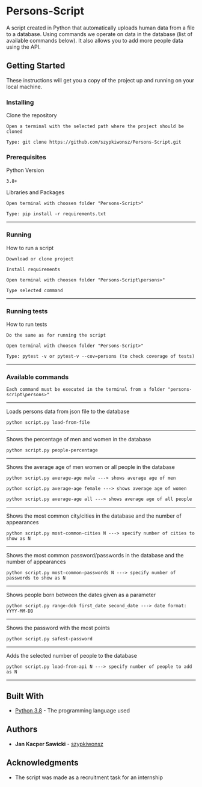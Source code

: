 # Persons-Script

A script created in Python that automatically uploads human data from a file to a database. Using commands we operate on 
data in the database (list of available commands below). It also allows you to add more people data using the API.

## Getting Started

These instructions will get you a copy of the project up and running on your local machine.
### Installing

Clone the repository

```
Open a terminal with the selected path where the project should be cloned
```
```
Type: git clone https://github.com/szypkiwonsz/Persons-Script.git
```

### Prerequisites
Python Version
```
3.8+
```

Libraries and Packages
```
Open terminal with choosen folder "Persons-Script>"
```

```
Type: pip install -r requirements.txt
```
---

### Running

How to run a script

```
Download or clone project
```
```
Install requirements
```
```
Open terminal with choosen folder "Persons-Script\persons>"
```
```
Type selected command
```
---
### Running tests

How to run tests
```
Do the same as for running the script
```
```
Open terminal with choosen folder "Persons-Script>"
```
```
Type: pytest -v or pytest-v --cov=persons (to check coverage of tests)
```
---
### Available commands
```
Each command must be executed in the terminal from a folder "persons-script\persons>"
```
---
Loads persons data from json file to the database

```
python script.py load-from-file
```
---
Shows the percentage of men and women in the database

```
python script.py people-percentage
```
---

Shows the average age of men women or all people in the database

```
python script.py average-age male ---> shows average age of men
```
```
python script.py average-age female ---> shows average age of women
```
```
python script.py average-age all ---> shows average age of all people
```
---

Shows the most common city/cities in the database and the number of appearances

```
python script.py most-common-cities N ---> specify number of cities to show as N
```
---

Shows the most common password/passwords in the database and the number of appearances

```
python script.py most-common-passwords N ---> specify number of passwords to show as N
```
---
Shows people born between the dates given as a parameter

```
python script.py range-dob first_date second_date ---> date format: YYYY-MM-DD
```
---
Shows the password with the most points

```
python script.py safest-password
```
---
Adds the selected number of people to the database

```
python script.py load-from-api N ---> specify number of people to add as N
```
---
## Built With

* [Python 3.8](https://www.python.org/) - The programming language used

## Authors

* **Jan Kacper Sawicki** - [szypkiwonsz](https://github.com/szypkiwonsz)

## Acknowledgments

* The script was made as a recruitment task for an internship
